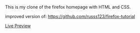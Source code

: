 This is my clone of the firefox homepage with HTML and CSS.

improved version of: https://github.com/russs123/firefox-tutorial

[Live Preview](https://jm1069.github.io/firebox_landing/)
